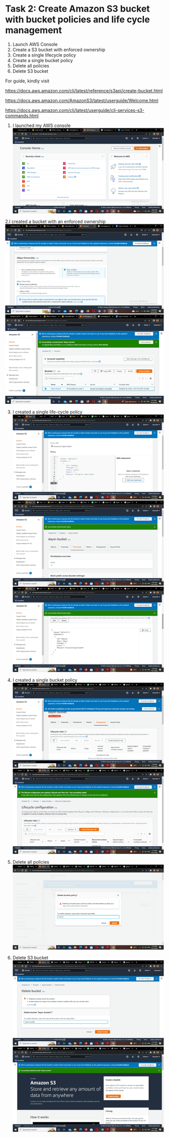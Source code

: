 # Task 2: Create Amazon S3 bucket with bucket policies and life cycle management

1. Launch AWS Console
2. Create a S3 bucket with enforced ownership
3. Create a single lifecycle policy
4. Create a single bucket policy
5. Delete all policies
6. Delete S3 bucket



For guide, kindly visit

https://docs.aws.amazon.com/cli/latest/reference/s3api/create-bucket.html

https://docs.aws.amazon.com/AmazonS3/latest/userguide/Welcome.html

https://docs.aws.amazon.com/cli/latest/userguide/cli-services-s3-commands.html


1. I launched my AWS console
![](../../images/console.png)

2.I created a bucket with an enforced ownership
![](../../images/bucket%20with%20an%20enforced%20owner.png)
![](../../images/bucket.png)

3. I created a single life-cycle policy
![](../../images/policy.png)
![](../../images/policy%20%20created.png)
![](../../images/preview.png)

4. I created a single bucket policy
![](../../images/management.png)
![](../../images/lifecycle%20rule%20created.png)

5. Delete all policies
![](../../images/policy%20del.png)

6. Delete S3 bucket
![](../../images/bucket%20del.png)
![](../../images/pre.png)
